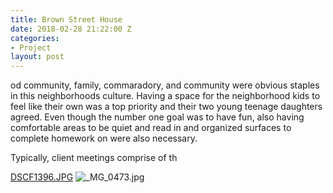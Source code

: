 ```yaml
---
title: Brown Street House
date: 2018-02-28 21:22:00 Z
categories:
- Project
layout: post
---
```


od community, family, commaradory, and community were obvious staples in this neighborhoods culture. Having a space for the neighborhood kids to feel like their own was a top priority and their two young teenage daughters agreed. Even though the number one goal was to have fun, also having comfortable areas to be quiet and read in and organized surfaces to complete homework on were also necessary. 
 
Typically, client meetings comprise of th

[DSCF1396.JPG](/uploads/DSCF1396.JPG) ![_MG_0473.jpg](/uploads/_MG_0473.jpg)